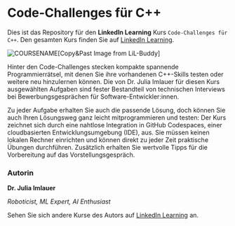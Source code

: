 # Code-Challenges für C++

Dies ist das Repository für den **LinkedIn Learning** Kurs `Code-Challenges für C++`. Den gesamten Kurs finden Sie auf [LinkedIn Learning][lil-course-url].

![COURSENAME][lil-thumbnail-url][Copy&Past Image from LiL-Buddy] 

Hinter den Code-Challenges stecken kompakte spannende Programmierrätsel, mit denen Sie ihre vorhandenen C++-Skills testen oder weitere neu hinzulernen können. Die von Dr. Julia Imlauer für diesen Kurs ausgewählten Aufgaben sind fester Bestandteil von technischen Interviews bei Bewerbungsgesprächen für Software-Entwickler:innen.

Zu jeder Aufgabe erhalten Sie auch die passende Lösung, doch können Sie auch Ihren Lösungsweg ganz leicht mitprogrammieren und testen: Der Kurs zeichnet sich durch eine nahtlose Integration in GitHub Codespaces, einer cloudbasierten Entwicklungsumgebung (IDE), aus. Sie müssen keinen lokalen Rechner einrichten und können direkt zu jeder Zeit praktische Übungen durchführen. Zusätzlich erhalten Sie wertvolle Tipps für die Vorbereitung auf das Vorstellungsgespräch.

### Autorin

**Dr. Julia Imlauer**

_Roboticist, ML Expert, AI Enthusiast_

Sehen Sie sich andere Kurse des Autors auf [LinkedIn Learning](https://www.linkedin.com/learning/instructors/julia-nitsch) an.

[0]: # (Replace these placeholder URLs with actual course URLs)
[lil-course-url]: https://www.linkedin.com/learning/code-challenges-fur-c-plus-plus
[lil-thumbnail-url]: https://media.licdn.com/dms/image/D560DAQFuPUxlpPF4hQ/learning-public-crop_675_1200/0/1684915709469?e=2147483647&v=beta&t=kgHudRsDEkPoTljjtUVUZiefP_vm7Ym6DMS0GZ-uE3k
